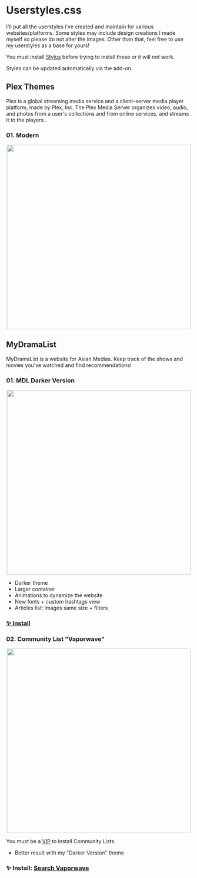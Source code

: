# Userstyles.css

I'll put all the userstyles i've created and maintain for various websites/platforms.
Some styles may include design creations I made myself so please do not alter the images. Other than that, feel free to use my userstyles as a base for yours!

You must install [Stylus](https://github.com/openstyles/stylus) before trying to install these or it will not work.

Styles can be updated automatically via the add-on.


## Plex Themes
Plex is a global streaming media service and a client–server media player platform, made by Plex, Inc. The Plex Media Server organizes video, audio, and photos from a user's collections and from online services, and streams it to the players.

### 01. Modern
<p align="center">
  <img src="https://dl.dropbox.com/s/2iyj1epxev556m4/Plex-Theme-Web%20-%20Copy.png" width="500"/>
</p>

## MyDramaList
MyDramaList is a website for Asian Medias. Keep track of the shows and movies you've watched and find recommendations!

### 01. MDL Darker Version
<p align="center">
  <img src="https://dl.dropbox.com/s/l9gvd7z4jfdjozf/Presentation.jpg" width="500"/>
</p>

- Darker theme
- Larger container
- Animations to dynamize the website
- New fonts + custom hashtags view
- Articles list: images same size + filters

### [✨ Install](https://dl.dropbox.com/s/4pztwg6b03jjswg/MDLDarkMode.user.css)



### 02. Community List "Vaporwave"
<p align="center">
  <img src="https://dl.dropbox.com/s/xhnw8hlg5jrylcz/screenshot.png" width="500"/>
</p>

You must be a [VIP](https://mydramalist.com/account/styles/community) to install Community Lists.
- Better result with my "Darker Version" theme

### ✨ Install: [Search Vaporwave](https://mydramalist.com/account/styles/community)
